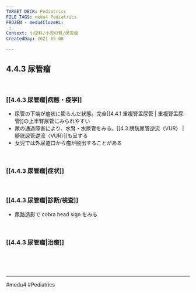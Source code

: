 ```yaml
---
TARGET DECK: Pediatrics
FILE TAGS: medu4 Pediatrics
FROZEN - medu4ClozeHL:
 : 
Context: 小児科/小児の腎/尿管瘤
CreatedDay: 2021-05-08

---
```


## 4.4.3 尿管瘤

<br>

### [[4.4.3 尿管瘤|病態・疫学]]
* 尿管の下端が瘤状に膨らんだ状態。完全[[4.4.1 重複腎盂尿管 | 重複腎盂尿管]]の上半腎尿管にみられやすい
* 尿の通過障害により、水腎・水尿管をみる。[[4.3 膀胱尿管逆流〈VUR〉 | 膀胱尿管逆流〈VUR〉]]も呈する
* 女児では外尿道口から瘤が脱出することがある




<br>

### [[4.4.3 尿管瘤|症状]]


<br>

### [[4.4.3 尿管瘤|診断/検査]]
* 尿路造影で cobra head sign をみる

<br>

### [[4.4.3 尿管瘤|治療]]


<br><br><br>

---
#medu4 #Pediatrics
